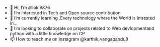 - 👋 Hi, I’m @loki9876
- 👀 I’m interested in Tech and Open source contribution
- 🌱 I’m currently learning .Every technology where the World is intrested in...
- 💞️ I’m looking to collaborate on projects related to Web devlopmentand python with a little knowledge on CP
- 📫 How to reach me on instagram @karthik_vangapandu8

<!---
loki9876/loki9876 is a ✨ special ✨ repository because its `README.md` (this file) appears on your GitHub profile.
You can click the Preview link to take a look at your changes.
--->
